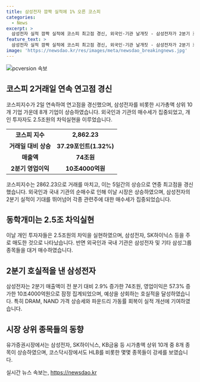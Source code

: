 ```yaml
---
title: 삼성전자 깜짝 실적에 1% 오른 코스피
categories:
  - News
excerpt: >
  삼성전자 실적 깜짝 실적에 코스피 최고점 경신, 외국인·기관 날개짓 - 삼성전자가 2분기 호실적을 낸 결과, 코스피는 2일 연속 연고점을 경신했다. 삼성전자의 시가총액 1위 기업으로서의 2분기 영업이익이 기대를 뛰어넘어 매수세가 집중됐으며, 외국인과 기관의 순매수로 인해 코스피지수는 1% 이상 상승했다. 이로써 사람들의 주목을 끄는 삼성전자의 강세로 유가증권시장 상위 10종목 중 8개가 상승하며 주목받았다.
feature_text: >
  삼성전자 실적 깜짝 실적에 코스피 최고점 경신, 외국인·기관 날개짓 - 삼성전자가 2분기 호실적을 낸 결과, 코스피는 2일 연속 연고점을 경신했다. 삼성전자의 시가총액 1위 기업으로서의 2분기 영업이익이 기대를 뛰어넘어 매수세가 집중됐으며, 외국인과 기관의 순매수로 인해 코스피지수는 1% 이상 상승했다. 이로써 사람들의 주목을 끄는 삼성전자의 강세로 유가증권시장 상위 10종목 중 8개가 상승하며 주목받았다.
image: 'https://newsdao.kr/res/images/meta/newsdao_breakingnews.jpg'
---
```


<p><img src="https://newsdao.kr/res/images/meta/newsdao_breakingnews.jpg" alt="pcversion 속보" /></p>

<h2 data-ke-size="size26">코스피 2거래일 연속 연고점 경신</h2>

<p data-ke-size="size16">코스피지수가 2일 연속하여 연고점을 경신했으며, 삼성전자를 비롯한 시가총액 상위 10개 기업 가운데 8개 기업이 상승하였습니다. 외국인과 기관의 매수세가 집중되었고, 개인 투자자도 2.5조원의 차익실현을 이루었습니다.</p>

<table>
  <tr>
    <td style="text-align: center; height: 17px;"><b>코스피 지수</b></td>
    <td style="text-align: center; height: 17px;"><b>2,862.23</b></td>
  </tr>
  <tr>
    <td style="text-align: center; height: 17px;"><b>거래일 대비 상승</b></td>
    <td style="text-align: center; height: 17px;"><b>37.29포인트(1.32%)</b></td>
  </tr>
  <tr>
    <td style="text-align: center; height: 17px;"><b>매출액</b></td>
    <td style="text-align: center; height: 17px;"><b>74조원</b></td>
  </tr>
  <tr>
    <td style="text-align: center; height: 17px;"><b>2분기 영업이익</b></td>
    <td style="text-align: center; height: 17px;"><b>10조4000억원</b></td>
  </tr>
</table>

<p data-ke-size="size16">코스피지수는 2862.23으로 거래를 마치고, 이는 5일간의 상승으로 연중 최고점을 경신했습니다. 외국인과 국내 기관의 순매수로 인해 이날 시장은 상승하였으며, 삼성전자의 2분기 실적이 기대를 뛰어넘어 각종 관련주에 대한 매수세가 집중되었습니다.</p>

<h2 data-ke-size="size26">동학개미는 2.5조 차익실현</h2>

<p data-ke-size="size16">이날 개인 투자자들은 2.5조원의 차익을 실현하였으며, 삼성전자, SK하이닉스 등을 주로 매도한 것으로 나타났습니다. 반면 외국인과 국내 기관은 삼성전자 및 기타 삼성그룹 종목들을 대거 매수하였습니다.</p>

<h2 data-ke-size="size26">2분기 호실적을 낸 삼성전자</h2>

<p data-ke-size="size16">삼성전자는 2분기 매출액이 전 분기 대비 2.9% 증가한 74조원, 영업이익은 57.3% 증가한 10조4000억원으로 잠정 집계되었으며, 예상을 상회하는 호실적을 달성하였습니다. 특히 DRAM, NAND 가격 상승세와 파운드리 가동률 회복이 실적 개선에 기여하였습니다.</p>

<h2 data-ke-size="size26">시장 상위 종목들의 동향</h2>

<p data-ke-size="size16">유가증권시장에서는 삼성전자, SK하이닉스, KB금융 등 시가총액 상위 10개 중 8개 종목이 상승하였으며, 코스닥시장에서도 HLB를 비롯한 몇몇 종목들이 강세를 보였습니다.</p>
실시간 뉴스 속보는, <a href="https://newsdao.kr" rel="dofollow">https://newsdao.kr</a>


